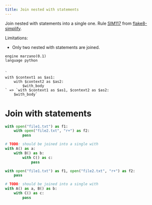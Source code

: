 ```yaml
---
title: Join nested with statements
---
```


Join nested with statements into a single one. Rule [SIM117](https://github.com/MartinThoma/flake8-simplify/issues/35) from [flake8-simplify](https://github.com/MartinThoma/flake8-simplify).

Limitations:
* Only two nested with statements are joined.

```grit
engine marzano(0.1)
language python


`
with $context1 as $as1:
    with $context2 as $as2:
        $with_body
` => `with $context1 as $as1, $context2 as $as2:
    $with_body`
```

# Join with statements

```python
with open("file1.txt") as f1:
    with open("file2.txt", "r+") as f2:
        pass

# TODO: should be joined into a single with
with A() as a:
    with B() as b:
        with C() as c:
            pass
```

```python
with open("file1.txt") as f1, open("file2.txt", "r+") as f2:
    pass

# TODO: should be joined into a single with
with A() as a, B() as b:
    with C() as c:
        pass
```

